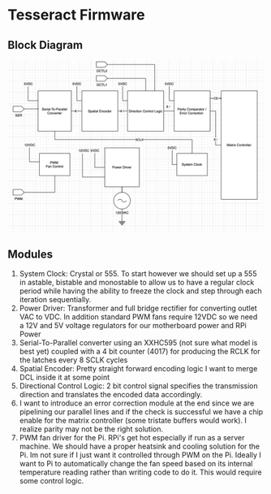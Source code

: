 # Tesseract Firmware

## Block Diagram
![image](/hardware/tcv1.png)

## Modules
1. System Clock: Crystal or 555. To start however we should set up a 555 in astable, bistable and monostable to allow us to have a regular clock period while having the ability to freeze the clock and step through each iteration sequentially.
2. Power Driver: Transformer and full bridge rectifier for converting outlet VAC to VDC. In addition standard PWM fans require 12VDC so we need a 12V and 5V voltage regulators for our motherboard power and RPi Power
3. Serial-To-Parallel converter using an XXHC595 (not sure what model is best yet) coupled with a 4 bit counter (4017) for producing the RCLK for the latches every 8 SCLK cycles 
4. Spatial Encoder: Pretty straight forward encoding logic I want to merge DCL inside it at some point
5. Directional Control Logic: 2 bit control signal specifies the transmission direction and translates the encoded data accordingly. 
6. I want to introduce an error correction module at the end since we are pipelining our parallel lines and if the check is successful we have a chip enable for the matrix controller (some tristate buffers would work). I realize parity may not be the right solution.
7. PWM fan driver for the Pi. RPi's get hot especially if run as a server machine. We should have a proper heatsink and cooling solution for the Pi. Im not sure if I just want it controlled through PWM on the Pi. Ideally I want to Pi to automatically change the fan speed based on its internal temperature reading rather than writing code to do it. This would require some control logic.

